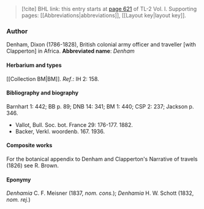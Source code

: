 > [!cite] BHL link: this entry starts at [page 621](https://www.biodiversitylibrary.org/page/33120752) of TL-2 Vol. I.
> Supporting pages: [[Abbreviations|abbreviations]], [[Layout key|layout key]].

### Author

Denham, Dixon (1786-1828), British colonial army officer and traveller \[with Clapperton\] in Africa. 
**Abbreviated name**: *Denham*

#### Herbarium and types

[[Collection BM|BM]].
*Ref*.: IH 2: 158.

#### Bibliography and biography

Barnhart 1: 442; BB p. 89; DNB 14: 341; BM 1: 440; CSP 2: 237; Jackson p. 346.
- Vallot, Bull. Soc. bot. France 29: 176-177. 1882.
- Backer, Verkl. woordenb. 167. 1936.

#### Composite works

For the botanical appendix to Denham and Clapperton's Narrative of travels (1826) see R. Brown.

#### Eponymy

*Denhamia* C. F. Meisner (1837, *nom. cons.*); *Denhamia* H. W. Schott (1832, *nom. rej.*)

